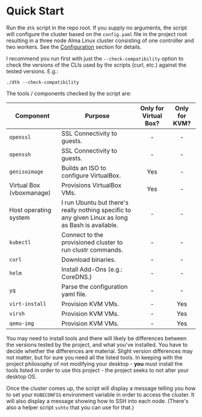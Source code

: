 # Quick Start

Run the `dtk` script in the repo root. If you supply no arguments, the script will configure the cluster based on the `config.yaml` file in the project root resulting in a three node Alma Linux cluster consisting of one controller and two workers. See the [Configuration](the-configyaml-configuration-file.md) section for details.

I recommend you run first with just the `--check-compatibility` option to check the versions of the CLIs used by the scripts (curl, etc.) against the tested versions. E.g.:

```
./dtk --check-compatibility
```

The tools / components checked by the script are:

| Component | Purpose | Only for Virtual Box? | Only for KVM? |
|-|-|:-:|:-:|
| `openssl` | SSL Connectivity to guests. | - | - |
| `openssh` |  SSL Connectivity to guests. | - | - |
| `genisoimage` | Builds an ISO to configure VirtualBox. | Yes | - |
| Virtual Box (vboxmanage) | Provisions VirtualBox VMs. | Yes | - |
| Host operating system | I run Ubuntu but there's really nothing specific to any given Linux as long as Bash is available. |  - | - |
| `kubectl` | Connect to the provisioned cluster to run clustr commands. | - | - |
| `curl` | Download binaries. | - | - |
| `helm` | Install Add-Ons (e.g.: CoreDNS.) | - | - |
| `yq` | Parse the configuration yaml file. | - | - |
| `virt-install` | Provision KVM VMs. | - | Yes |
| `virsh` |  Provision KVM VMs. | - | Yes |
| `qemu-img` |  Provision KVM VMs. | - | Yes |


You may need to install tools and there will likely be differences between the versions tested by the project, and what you've installed. You have to decide whether the differences are material. Slight version differences may not matter, but for sure you need all the listed tools. In keeping with the project philosophy of not modifying your desktop - **you** must install the tools listed in order to use this project - the project seeks to not alter your desktop OS.

Once the cluster comes up, the script will display a message telling you how to set your `KUBECONFIG` environment variable in order to access the cluster. It will also display a message showing how to SSH into each node. (There's also a helper script `sshto` that you can use for that.)
